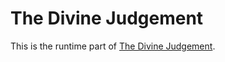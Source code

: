 # The Divine Judgement

This is the runtime part of [The Divine Judgement](../judgement-cli/README.md).

